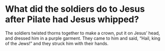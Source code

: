 # What did the soldiers do to Jesus after Pilate had Jesus whipped?

The soldiers twisted thorns together to make a crown, put it on Jesus’ head, and dressed him in a purple garment. They came to him and said, “Hail, king of the Jews!” and they struck him with their hands.
